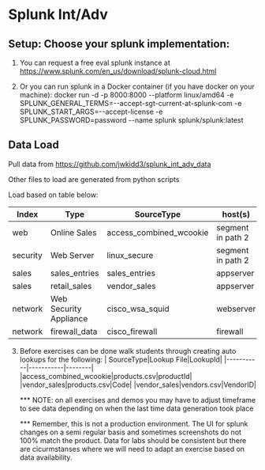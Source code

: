 # Splunk Int/Adv

## Setup: Choose your splunk implementation:
1. You can request a free eval splunk instance at https://www.splunk.com/en_us/download/splunk-cloud.html

2. Or you can run splunk in a Docker container (if you have docker on your machine): docker run -d -p 8000:8000 --platform linux/amd64  -e SPLUNK_GENERAL_TERMS=--accept-sgt-current-at-splunk-com -e SPLUNK_START_ARGS=--accept-license -e SPLUNK_PASSWORD=password --name splunk splunk/splunk:latest


## Data Load
Pull data from https://github.com/jwkidd3/splunk_int_adv_data <br>


Other files to load are generated from python scripts

Load based on table below:

| Index |   Type |                    SourceType  |      host(s)    |    Source (File)			 |
| ----- | ------ | -------------------------------| -------------| ----------------------|
| web		| Online Sales |		          access_combined_wcookie	|	segment in path 2|		access.zip   |
| security|	   Web Server		|            linux_secure	 |	  segment in path 2	|	secure.zip  |
| sales		 |    sales_entries |		        sales_entries |		  appserver |		sample_sales_entries_data.json  |
| sales		 |    retail_sales	|	          vendor_sales	|	  appserver |		vendor_sales.log  |
| network	|	   Web Security Appliance |	  cisco_wsa_squid |		webserver |		sample_cisco_wsa_sqid_data.json  |
| network	|	   firewall_data	|	        cisco_firewall |		firewall	|	sample_cisco_firewall_data.json  |


3. Before exercises can be done walk students through creating auto lookups for the following:
   | SourceType|Lookup File|LookupId|
   |-----------|-----------|--------|
   |access_combined_wcookie|products.csv|productId|
   |vendor_sales|products.csv|Code|
   |vendor_sales|vendors.csv|VendorID|


   *** NOTE: on all exercises and demos you may have to adjust timeframe to see data depending on when the last time data generation took place

   *** Remember, this is not a production environment. The UI for splunk changes on a semi regular basis and sometimes screenshots do not 100% match the product. Data for labs should be consistent but there are cicurmstanses where we will need to adapt an exercise based on data availability.
